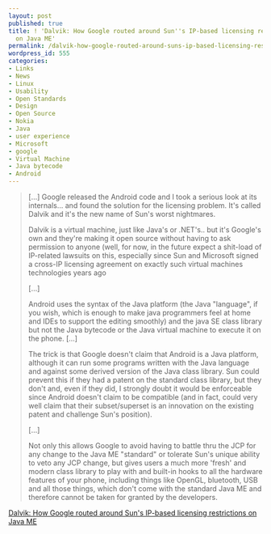 ```yaml
---
layout: post
published: true
title: ! 'Dalvik: How Google routed around Sun''s IP-based licensing restrictions
  on Java ME'
permalink: /dalvik-how-google-routed-around-suns-ip-based-licensing-restrictions-on-java-me/
wordpress_id: 555
categories:
- Links
- News
- Linux
- Usability
- Open Standards
- Design
- Open Source
- Nokia
- Java
- user experience
- Microsoft
- google
- Virtual Machine
- Java bytecode
- Android
---
```





<blockquote>
[...] Google released the Android code and I took a serious look at its internals... and found the solution for the licensing problem. It's called Dalvik and it's the new name of Sun's worst nightmares.

Dalvik is a virtual machine, just like Java's or .NET's.. but it's Google's own and they're making it open source without having to ask permission to anyone (well, for now, in the future expect a shit-load of IP-related lawsuits on this, especially since Sun and Microsoft signed a cross-IP licensing agreement on exactly such virtual machines technologies years ago


[...]

Android uses the syntax of the Java platform (the Java "language", if you wish, which is enough to make java programmers feel at home and IDEs to support the editing smoothly) and the java SE class library but not the Java bytecode or the Java virtual machine to execute it on the phone. [...]

The trick is that Google doesn't claim that Android is a Java platform, although it can run some programs written with the Java language and against some derived version of the Java class library. Sun could prevent this if they had a patent on the standard class library, but they don't and, even if they did, I strongly doubt it would be enforceable since Android doesn't claim to be compatible (and in fact, could very well claim that their subset/superset is an innovation on the existing patent and challenge Sun's position).

[...]


Not only this allows Google to avoid having to battle thru the JCP for any change to the Java ME "standard" or tolerate Sun's unique ability to veto any JCP change, but gives users a much more 'fresh' and modern class library to play with and built-in hooks to all the hardware features of your phone, including things like OpenGL, bluetooth, USB and all those things, which don't come with the standard Java ME and therefore cannot be taken for granted by the developers.

</blockquote>






<a href="http://www.betaversion.org/~stefano/linotype/news/110/">Dalvik: How Google routed around Sun's IP-based licensing restrictions on Java ME</a>


